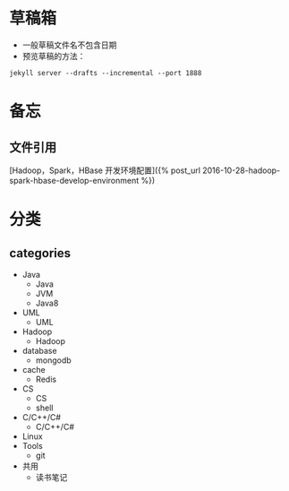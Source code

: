 # 草稿箱

* 一般草稿文件名不包含日期
* 预览草稿的方法：  

```
jekyll server --drafts --incremental --port 1888
```

# 备忘
## 文件引用
[Hadoop，Spark，HBase 开发环境配置]({% post_url 2016-10-28-hadoop-spark-hbase-develop-environment %})


# 分类

## categories

* Java
  - Java
  - JVM
  - Java8
* UML
  - UML
* Hadoop
  - Hadoop
* database
  - mongodb
* cache
  - Redis
* CS
  - CS
  - shell
* C/C++/C#
  - C/C++/C#
* Linux
* Tools
  - git
* 共用
  - 读书笔记 
